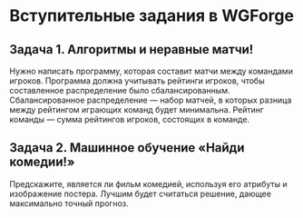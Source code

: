 # Вступительные задания в WGForge

## Задача 1. Алгоритмы и неравные матчи!
Нужно написать программу, которая составит матчи между командами игроков. Программа должна учитывать рейтинги игроков, чтобы составленное распределение было сбалансированным.
Сбалансированное распределение — набор матчей, в которых разница между рейтингом играющих команд будет минимальна.
Рейтинг команды — сумма рейтингов игроков, состоящих в команде.

## Задача 2. Машинное обучение «Найди комедии!»
Предскажите, является ли фильм комедией, используя его атрибуты и изображение постера. Лучшим будет считаться
решение, дающее максимально точный прогноз.

